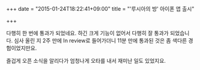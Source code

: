 +++
date = "2015-01-24T18:22:41+09:00"
title = "'루시아의 방' 아이폰 앱 출시"

+++

다행히 한 번에 통과가 되었네요. 하긴 크게 기능이 없어서 다행히 잘 통과가 되었습니다. 심사 올린 지 2주 만에 In review로 들어가더니 11분 만에 통과된 것은 좀 색다른 경험이었지만요. 

즐겁게 오픈 소식을 알리다가 엄청나게 오타를 내서 재미난 일도 있었지요.
